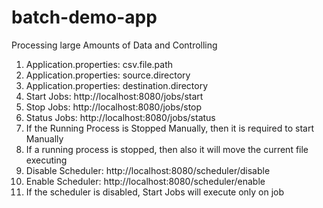 # batch-demo-app
Processing large Amounts of Data and Controlling
1. Application.properties: csv.file.path
2. Application.properties: source.directory
3. Application.properties: destination.directory
4. Start Jobs: http://localhost:8080/jobs/start
5. Stop Jobs: http://localhost:8080/jobs/stop
6. Status Jobs: http://localhost:8080/jobs/status
7. If the Running Process is Stopped Manually, then it is required to start Manually
8. If a running process is stopped, then also it will move the current file executing
9. Disable Scheduler: http://localhost:8080/scheduler/disable
10. Enable Scheduler: http://localhost:8080/scheduler/enable
11. If the scheduler is disabled,  Start Jobs will execute only on job
